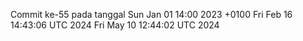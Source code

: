 Commit ke-55 pada tanggal Sun Jan 01 14:00 2023 +0100
Fri Feb 16 14:43:06 UTC 2024
Fri May 10 12:44:02 UTC 2024
